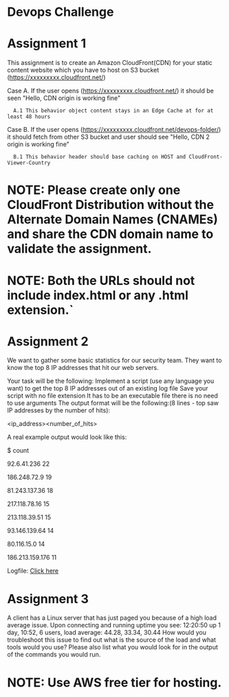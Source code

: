 # Devops Challenge

# Assignment 1

This assignment is to create an Amazon CloudFront(CDN) for your static content website which you have to host on S3 bucket (https://xxxxxxxxx.cloudfront.net/)

Case A. If the user opens (https://xxxxxxxxx.cloudfront.net/) it should be seen "Hello, CDN origin is working fine"

      A.1 This behavior object content stays in an Edge Cache at for at least 48 hours 

Case B. If the user opens (https://xxxxxxxxx.cloudfront.net/devops-folder/) it should fetch from other S3 bucket and user should see "Hello, CDN 2 origin is working fine"

      B.1 This behavior header should base caching on HOST and CloudFront-Viewer-Country

# NOTE: Please create only one CloudFront Distribution without the Alternate Domain Names (CNAMEs) and share the CDN domain name to validate the assignment.

# NOTE: Both the URLs should not include index.html or any .html extension.`

# Assignment 2

We want to gather some basic statistics for our security team. They want to know the top 8 IP addresses that hit our web servers.

Your task will be the following:
Implement a script (use any language you want) to get the top 8 IP addresses out of an existing log file
Save your script with no file extension
It has to be an executable file
there is no need to use arguments
The output format will be the following:(8 lines - top saw IP addresses by the number of hits):

<ip_address><space><number_of_hits>

A real example output would look like this:

$ count

92.6.41.236 22

186.248.72.9 19

81.243.137.36 18

217.118.78.16 15

213.118.39.51 15

93.146.139.64 14

80.116.15.0 14

186.213.159.176 11

Logfile: [Click here](https://github.com/bluestacks/dev-ops-challenge/blob/master/logfile)


# Assignment 3
A client has a Linux server that has just paged you because of a high load average issue. Upon connecting and running uptime you see: 12:20:50 up 1 day, 10:52, 6 users, load average: 44.28, 33.34, 30.44 How would you troubleshoot this issue to find out what is the source of the load and what tools would you use? Please also list what you would look for in the output of the commands you would run.


# NOTE: Use AWS free tier for hosting.

